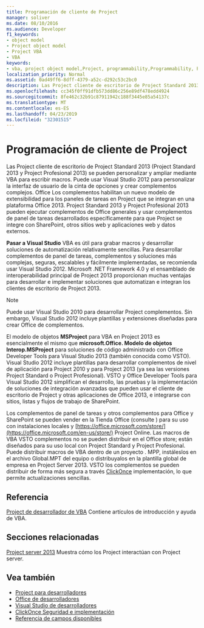 ```yaml
---
title: Programación de cliente de Project
manager: soliver
ms.date: 08/10/2016
ms.audience: Developer
f1_keywords:
- object model
- Project object model
- Project VBA
- VBA
keywords:
- vba, project object model,Project, programmability,Programmability, Project VBA,Visual Basic para Aplicaciones, Project object model,VBA, object model,VBA,Visual Basic para Aplicaciones
localization_priority: Normal
ms.assetid: 0ad49ff6-8dff-4379-a52c-d292c53c2bc0
description: Las Project cliente de escritorio de Project Standard 2013 (Project Standard 2013 y Project Profesional 2013) se pueden personalizar y ampliar mediante VBA para escribir macros. Puede usar Visual Studio 2012 para personalizar la interfaz de usuario de la cinta de opciones y crear complementos complejos. Office Los complementos habilitan un nuevo modelo de extensibilidad para los paneles de tareas en Project que se integran en una plataforma Office 2013. Project Standard 2013 y Project Profesional 2013 pueden ejecutar complementos de Office generales y usar complementos de panel de tareas desarrollados específicamente para que Project se integre con SharePoint, otros sitios web y aplicaciones web y datos externos.
ms.openlocfilehash: cc345f0ff91dfb573dd86c256e89df478edd4924
ms.sourcegitcommit: 8fe462c32b91c87911942c188f3445e85a54137c
ms.translationtype: MT
ms.contentlocale: es-ES
ms.lasthandoff: 04/23/2019
ms.locfileid: "32301515"
---
```

# <a name="project-client-programming"></a>Programación de cliente de Project

Las Project cliente de escritorio de Project Standard 2013 (Project Standard 2013 y Project Profesional 2013) se pueden personalizar y ampliar mediante VBA para escribir macros. Puede usar Visual Studio 2012 para personalizar la interfaz de usuario de la cinta de opciones y crear complementos complejos. Office Los complementos habilitan un nuevo modelo de extensibilidad para los paneles de tareas en Project que se integran en una plataforma Office 2013. Project Standard 2013 y Project Profesional 2013 pueden ejecutar complementos de Office generales y usar complementos de panel de tareas desarrollados específicamente para que Project se integre con SharePoint, otros sitios web y aplicaciones web y datos externos.
  
 **Pasar a Visual Studio** VBA es útil para grabar macros y desarrollar soluciones de automatización relativamente sencillas. Para desarrollar complementos de panel de tareas, complementos y soluciones más complejas, seguras, escalables y fácilmente implementadas, se recomienda usar Visual Studio 2012. Microsoft .NET Framework 4.0 y el ensamblado de interoperabilidad principal de Project 2013 proporcionan muchas ventajas para desarrollar e implementar soluciones que automatizan e integran los clientes de escritorio de Project 2013. 
  
> [!NOTE]
> Puede usar Visual Studio 2010 para desarrollar Project complementos. Sin embargo, Visual Studio 2012 incluye plantillas y extensiones diseñadas para crear Office de complementos. 
  
El modelo de objetos **MSProject** para VBA en Project 2013 es esencialmente el mismo que **microsoft.Office. Modelo de objetos Interop.MSProject** para soluciones de código administrado con Office Developer Tools para Visual Studio 2013 (también conocida como VSTO). Visual Studio 2012 incluye plantillas para desarrollar complementos de nivel de aplicación para Project 2010 y para Project 2013 (ya sea las versiones Project Standard o Project Profesional). VSTO y Office Developer Tools para Visual Studio 2012 simplifican el desarrollo, las pruebas y la implementación de soluciones de integración avanzadas que pueden usar el cliente de escritorio de Project y otras aplicaciones de Office 2013, e integrarse con sitios, listas y flujos de trabajo de SharePoint. 
  
Los complementos de panel de tareas y otros complementos para Office y SharePoint se pueden vender en la Tienda Office (consulte ) para su uso con instalaciones locales y [https://office.microsoft.com/store/](https://office.microsoft.com/en-us/store/) Project Online. Las macros de VBA VSTO complementos no se pueden distribuir en el Office store; están diseñados para su uso local con Project Standard y Project Profesional. Puede distribuir macros de VBA dentro de un proyecto . MPP, instáleslos en el archivo Global.MPT del equipo o distribuyalos en la plantilla global de empresa en Project Server 2013. VSTO los complementos se pueden distribuir de forma más segura a través [ClickOnce](https://msdn.microsoft.com/library/t71a733d.aspx) implementación, lo que permite actualizaciones sencillas. 
  
## <a name="reference"></a>Referencia

[Project de desarrollador de VBA](https://msdn.microsoft.com/library/ee861523%28office.15%29.aspx) Contiene artículos de introducción y ayuda de VBA. 
  
## <a name="related-sections"></a>Secciones relacionadas

[Project server 2013](project-server-2013-architecture.md) Muestra cómo los Project interactúan con Project server. 
  
## <a name="see-also"></a>Vea también

- [Project para desarrolladores](https://msdn.microsoft.com/office/aa905469)
- [Office de desarrolladores](https://dev.office.com)
- [Visual Studio de desarrolladores](https://msdn.microsoft.com/vstudio/aa718325.aspx)
- [ClickOnce Seguridad e implementación](https://msdn.microsoft.com/library/t71a733d.aspx)
- [Referencia de campos disponibles](https://support.office.com/en-us/article/available-fields-reference-615a4563-1cc3-40f4-b66f-1b17e793a460)

